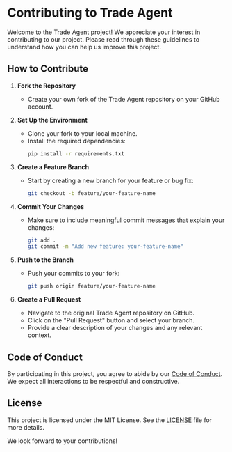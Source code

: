 # Contributing to Trade Agent

Welcome to the Trade Agent project! We appreciate your interest in contributing to our project. Please read through these guidelines to understand how you can help us improve this project.

## How to Contribute

1. **Fork the Repository**
   - Create your own fork of the Trade Agent repository on your GitHub account.

2. **Set Up the Environment**
   - Clone your fork to your local machine.
   - Install the required dependencies:
     ```bash
     pip install -r requirements.txt
     ```

3. **Create a Feature Branch**
   - Start by creating a new branch for your feature or bug fix:
     ```bash
     git checkout -b feature/your-feature-name
     ```

4. **Commit Your Changes**
   - Make sure to include meaningful commit messages that explain your changes:
     ```bash
     git add .
     git commit -m "Add new feature: your-feature-name"
     ```

5. **Push to the Branch**
   - Push your commits to your fork:
     ```bash
     git push origin feature/your-feature-name
     ```

6. **Create a Pull Request**
   - Navigate to the original Trade Agent repository on GitHub.
   - Click on the "Pull Request" button and select your branch.
   - Provide a clear description of your changes and any relevant context.

## Code of Conduct

By participating in this project, you agree to abide by our [Code of Conduct](https://github.com/trading-rl-platform/trading-rl-agent/blob/main/CODE_OF_CONDUCT.md). We expect all interactions to be respectful and constructive.

## License

This project is licensed under the MIT License. See the [LICENSE](https://github.com/trading-rl-platform/trading-rl-agent/blob/main/LICENSE) file for more details.

We look forward to your contributions!
